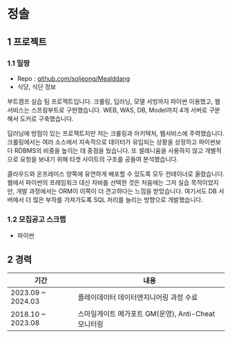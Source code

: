 # 정솔

## 1 프로젝트

### 1.1 밀땅

- Repo : [github.com/soljeong/Mealddang](https://github.com/soljeong/Mealddang)
- 식당, 식단 정보

부트캠프 실습 팀 프로젝트입니다. 크롤링, 딥러닝, 모델 서빙까지 파이썬 이용했고, 웹 서비스는 스프링부트로 구현했습니다. WEB, WAS, DB, Model까지 4개 서버로 구분해서 도커로 구축했습니다.

딥러닝에 방점이 있는 프로젝트지만 저는 크롤링과 아키텍처, 웹서비스에 주력했습니다.
크롤링에서는 여러 소스에서 지속적으로 데이터가 유입되는 상황을 상정하고 파이썬보다 RDBMS의 비중을 높이는 데 중점을 뒀습니다. 또 셀레니움을 사용하지 않고 개별적으로 요청을 보내기 위해 타겟 사이트의 구조를 공들여 분석했습니다.

클라우드와 온프레미스 양쪽에 유연하게 배포할 수 있도록 모두 컨테이너로 올렸습니다.
웹에서 파이썬의 프레임워크 대신 자바를 선택한 것은 처음에는 그저 실습 목적이었지만, 개발 과정에서는 ORM이 이쪽이 더 견고하다는 느낌을 받았습니다. 여기서도 DB 서버에서 더 많은 부하를 가져가도록 SQL 처리를 늘리는 방향으로 개발했습니다.

### 1.2 모집공고 스크랩

- 파이썬

## 2 경력

| 기간                | 내용                                  |
| ----------------- | ----------------------------------- |
| 2023.09 ~ 2024.03 | 플레이데이터 데이터엔지니어링 과정 수료               |
| 2018.10 ~ 2023.08 | 스마일게이트 메가포트 GM(운영), Anti-Cheat 모니터링 |

